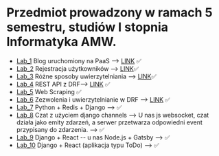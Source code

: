 # Przedmiot prowadzony w ramach 5 semestru, studiów I stopnia Informatyka AMW.

 * [Lab_1](https://github.com/AdamSzr/aplikacje-internetowe-AdamSzreiber-185ic/tree/master/Lab1) Blog uruchomiony na PaaS ⟶ [LINK](https://blog-szreiber.herokuapp.com/) :white_check_mark:
 * [Lab_2](https://github.com/AdamSzr/aplikacje-internetowe-AdamSzreiber-185ic/tree/master/Lab2) Rejestracja użytkowników ⟶ [LINK](https://enigmatic-brushlands-25919.herokuapp.com/):white_check_mark:
 * [Lab_3](https://github.com/AdamSzr/aplikacje-internetowe-AdamSzreiber-185ic/tree/master/Lab3) Różne sposoby uwierzytelniania ⟶ [LINK](https://a-social-website.herokuapp.com/):white_check_mark:
 * [Lab_4](https://github.com/AdamSzr/aplikacje-internetowe-AdamSzreiber-185ic/tree/master/Lab4) REST API z DRF⟶ [LINK](https://adam-szreiber-api.herokuapp.com/) :white_check_mark:
 * [Lab_5](https://github.com/AdamSzr/aplikacje-internetowe-AdamSzreiber-185ic/tree/master/Lab5) Web Scraping :white_check_mark:
 * [Lab_6](https://github.com/AdamSzr/aplikacje-internetowe-AdamSzreiber-185ic/tree/master/Lab6)  Zezwolenia i uwierzytelnianie w DRF ⟶ [LINK](https://lab6-adam-szreiber.herokuapp.com/) :white_check_mark:
 * [Lab_7](https://github.com/AdamSzr/aplikacje-internetowe-AdamSzreiber-185ic/tree/master/Lab7)  Python + Redis + Django ⟶ :white_check_mark:
 * [Lab_8](https://github.com/AdamSzr/aplikacje-internetowe-AdamSzreiber-185ic/tree/master/Lab8) Czat z użyciem django channels ⟶ U nas js websocket, czat działa jako emity zdarzeń, a serwer przetwarza odpowiedni event przypisany do zdarzenia. ⟶ :white_check_mark:
 * [Lab_9](https://github.com/AdamSzr/aplikacje-internetowe-AdamSzreiber-185ic/tree/master/Lab9)  Django + React -- u nas Node.js + Gatsby ⟶ :white_check_mark:
 * [Lab_10](https://github.com/AdamSzr/aplikacje-internetowe-AdamSzreiber-185ic/tree/master/Lab_10)   Django + React (aplikacja typu ToDo) ⟶ :white_check_mark:
